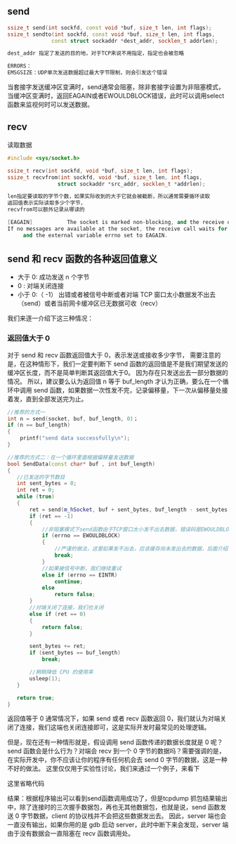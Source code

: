 ## send
```cpp
ssize_t send(int sockfd, const void *buf, size_t len, int flags);
ssize_t sendto(int sockfd, const void *buf, size_t len, int flags,
              const struct sockaddr *dest_addr, socklen_t addrlen);

dest_addr 指定了发送的目的地，对于TCP来说不用指定，指定也会被忽略

ERRORS：
EMSGSIZE：UDP单次发送数据超过最大字节限制，则会引发这个错误
```
当套接字发送缓冲区变满时，send通常会阻塞，除非套接字设置为非阻塞模式，当缓冲区变满时，返回EAGAIN或者EWOULDBLOCK错误，此时可以调用select函数来监视何时可以发送数据。


## recv
读取数据
```cpp
#include <sys/socket.h>

ssize_t recv(int sockfd, void *buf, size_t len, int flags);
ssize_t recvfrom(int sockfd, void *buf, size_t len, int flags,
                struct sockaddr *src_addr, socklen_t *addrlen);

len指定要读取的字节个数，如果实际收到的大于它就会被截断，所以通常需要循环读取
返回值表示实际读取多少个字节，
recvfrom可以额外记录从哪读的

[EAGAIN]           The socket is marked non-blocking, and the receive operation would block, or a receive timeout had been set, and the timeout expired before data were received.
If no messages are available at the socket, the receive call waits for a message to arrive, unless the socket is nonblocking (see fcntl(2)) in which case the value -1 is returned
     and the external variable errno set to EAGAIN.
```

## send 和 recv 函数的各种返回值意义
* 大于 0:	成功发送 n 个字节
* 0	:       对端关闭连接
* 小于 0:（ -1）	出错或者被信号中断或者对端 TCP 窗口太小数据发不出去（send）或者当前网卡缓冲区已无数据可收（recv）

我们来逐一介绍下这三种情况：
### 返回值大于 0
对于 send 和 recv 函数返回值大于 0，表示发送或接收多少字节，
需要注意的是，在这种情形下，我们一定要判断下 send 函数的返回值是不是我们期望发送的缓冲区长度，而不是简单判断其返回值大于0。 因为存在只发送出去一部分数据的情况。
所以，建议要么认为返回值 n 等于 buf_length 才认为正确，要么在一个循环中调用 send 函数，如果数据一次性发不完，记录偏移量，下一次从偏移量处接着发，直到全部发送完为止。

```cpp
//推荐的方式一
int n = send(socket, buf, buf_length, 0)；
if (n == buf_length)
{
    printf("send data successfully\n");
}
```


```cpp
//推荐的方式二：在一个循环里面根据偏移量发送数据
bool SendData(const char* buf , int buf_length)
{
   //已发送的字节数目
   int sent_bytes = 0;
   int ret = 0;
   while (true)
   {
       ret = send(m_hSocket, buf + sent_bytes, buf_length - sent_bytes, 0);
       if (ret == -1)
       {
	   	   //非阻塞模式下send函数由于TCP窗口太小发不出去数据，错误码是EWOULDBLOCK
           if (errno == EWOULDBLOCK)
           {
               //严谨的做法，这里如果发不出去，应该缓存尚未发出去的数据，后面介绍
               break;
           }             
		   //如果被信号中断，我们继续重试
           else if (errno == EINTR)
               continue;
           else
               return false;
       }
	   //对端关闭了连接，我们也关闭
       else if (ret == 0)
       {
           return false;
       }

       sent_bytes += ret;
       if (sent_bytes == buf_length)
           break;

       //稍稍降低 CPU 的使用率
       usleep(1);
   }

   return true;
}
```

返回值等于 0
通常情况下，如果 send 或者 recv 函数返回 0，我们就认为对端关闭了连接，我们这端也关闭连接即可，这是实际开发时最常见的处理逻辑。

但是，现在还有一种情形就是，假设调用 send 函数传递的数据长度就是 0 呢？send 函数会是什么行为？对端会 recv 到一个 0 字节的数据吗？需要强调的是，在实际开发中，你不应该让你的程序有任何机会去 send 0 字节的数据，这是一种不好的做法。 这里仅仅用于实验性讨论，我们来通过一个例子，来看下

这里省略代码

结果：根据程序输出可以看到send函数调用成功了，但是tcpdump 抓包结果输出中，除了连接时的三次握手数据包，再也无其他数据包，也就是说，send 函数发送 0 字节数据，client 的协议栈并不会把这些数据发出去。
因此，server 端也会一直没有输出，如果你用的是 gdb 启动 server，此时中断下来会发现，server 端由于没有数据会一直阻塞在 recv 函数调用处。
